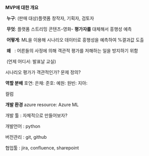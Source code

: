 **MVP에 대한 개요**

 **누구**: (판매 대상)플랫폼 창작자, 기획자, 검토자

 **무엇**: 플랫폼 스트리밍 콘텐츠-영화- **평가자를** 대체해서 흥행성 예측

 **어떻게**: ML을 이용해 시나리오 데이터로 흥행성을 예측하여 %결과값 도출

 **왜**   : 어른들의 사정에 의해 객관적 평가를 저해하는 일을 방지하기 위함

 (언제 어디서: 발표날 교실)

시나리오 평가가 객관적인가? 문제 정의?

**역할 분배**
호연: 
은채: 
준호: 
예원: 
원빈: 
지아: 

컬럼

**개발 환경**
azure resource: Azure ML

개발 툴 : 자체적으로 만들어보자?

개발언어 : python

버전관리 : git, github

협업툴 : jira, confluence, sharepoint


